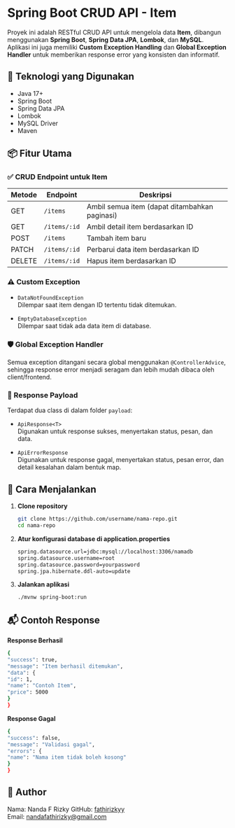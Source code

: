 # Spring Boot CRUD API - Item

Proyek ini adalah RESTful CRUD API untuk mengelola data **Item**, dibangun menggunakan **Spring Boot**, **Spring Data JPA**, **Lombok**, dan **MySQL**. Aplikasi ini juga memiliki **Custom Exception Handling** dan **Global Exception Handler** untuk memberikan response error yang konsisten dan informatif.

## 🔧 Teknologi yang Digunakan

- Java 17+
- Spring Boot
- Spring Data JPA
- Lombok
- MySQL Driver
- Maven

## 📦 Fitur Utama

### ✅ CRUD Endpoint untuk Item

| Metode | Endpoint     | Deskripsi                                     |
| ------ | ------------ | --------------------------------------------- |
| GET    | `/items`     | Ambil semua item (dapat ditambahkan paginasi) |
| GET    | `/items/:id` | Ambil detail item berdasarkan ID              |
| POST   | `/items`     | Tambah item baru                              |
| PATCH  | `/items/:id` | Perbarui data item berdasarkan ID             |
| DELETE | `/items/:id` | Hapus item berdasarkan ID                     |

### ⚠️ Custom Exception

- `DataNotFoundException`  
  Dilempar saat item dengan ID tertentu tidak ditemukan.

- `EmptyDatabaseException`  
  Dilempar saat tidak ada data item di database.

### 🛡️ Global Exception Handler

Semua exception ditangani secara global menggunakan `@ControllerAdvice`, sehingga response error menjadi seragam dan lebih mudah dibaca oleh client/frontend.

### 📂 Response Payload

Terdapat dua class di dalam folder `payload`:

- `ApiResponse<T>`  
  Digunakan untuk response sukses, menyertakan status, pesan, dan data.

- `ApiErrorResponse`  
  Digunakan untuk response gagal, menyertakan status, pesan error, dan detail kesalahan dalam bentuk map.

## 🚀 Cara Menjalankan

1. **Clone repository**

   ```bash
   git clone https://github.com/username/nama-repo.git
   cd nama-repo
   ```

2. **Atur konfigurasi database di application.properties**

   ```bash
   spring.datasource.url=jdbc:mysql://localhost:3306/namadb
   spring.datasource.username=root
   spring.datasource.password=yourpassword
   spring.jpa.hibernate.ddl-auto=update
   ```

3. **Jalankan aplikasi**
   ```bash
   ./mvnw spring-boot:run
   ```

## 📬 Contoh Response

**Response Berhasil**

```bash
{
"success": true,
"message": "Item berhasil ditemukan",
"data": {
"id": 1,
"name": "Contoh Item",
"price": 5000
}
}
```

**Response Gagal**

```bash
{
"success": false,
"message": "Validasi gagal",
"errors": {
"name": "Nama item tidak boleh kosong"
}
}
```

## 👤 Author

Nama: Nanda F Rizky
GitHub: [fathirizkyy](https://github.com/fathirizkyy)  
Email: nandafathirizky@gmail.com
